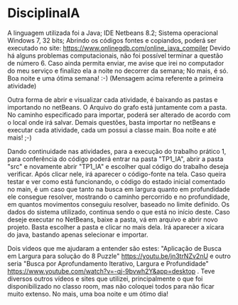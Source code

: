 # DisciplinaIA
A linguagem utilizada foi a Java;
IDE Netbeans 8.2;
Sistema operacional Windows 7, 32 bits;
Abrindo os códigos fontes e copiandos, poderá ser executado no site: https://www.onlinegdb.com/online_java_compiler
Devido há alguns problemas computacionais, não foi possível terminar a questão de número 6. Caso ainda permita enviar, me avise que irei no computador do meu serviço e finalizo ela a noite no decorrer da semana;
No mais, é só. Boa noite e uma ótima semana! :-) (Mensagem acima referente a primeira atividade)

Outra forma de abrir e visualizar cada atividade, é baixando as pastas e importando no netBeans. 
O Arquivo do grafo está juntamente com a pasta. No caminho especificado para importar, poderá ser alterado de acordo com o local onde irá salvar. 
Demais questões, basta importar no netBeans e executar cada atividade, cada um possui a classe main.
Boa noite e até mais! ;-) 

Dando continuidade nas atividades, para a execução do trabalho prático 1, para conferência do código poderá entrar na pasta "TP1_IA", abrir a pasta "src" e novamente abrir "TP1_IA" e escolher qual código do trabalho deseja verificar. Após clicar nele, irá aparecer o código-fonte na tela. Caso queira testar e ver como está funcionando, o código do estado inicial comentado no main, é um caso que tanto na busca em largura quanto em profundidade ele consegue resolver, mostrando o caminho percorrido e no profundidade, em quantos movimentos conseguiu resolver, baseado no limite definido.
Os dados do sistema utilizado, continua sendo o que está no início deste. Caso deseje executar no NetBeans, baixe a pasta, vá em arquivo e abrir novo projeto. Basta escolher a pasta e clicar no mais dela. Irá aparecer a xícara do java, bastando apenas selecionar e importar.

Dois videos que me ajudaram a entender são estes: "Aplicação de Busca em Largura para solução do 8 Puzzle" https://youtu.be/jn3trNZv2nU e outro seria "Busca por Aprofundamento Iterativo, Largura e Profundidade" https://www.youtube.com/watch?v=-qj-9bvwh2Y&app=desktop . Teve diversos outros vídeos e sites que utilizei, principalmente o que foi disponibilizado no classo room, mas não coloquei todos para não ficar muito extenso. 
No mais, uma boa noite e um ótimo dia! 
